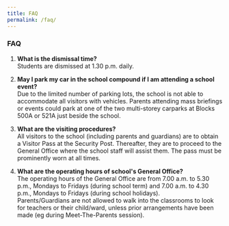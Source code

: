 ```yaml
---
title: FAQ
permalink: /faq/
---
```

### **FAQ**

1. **What is the dismissal time?**
<br>Students are dismissed at 1.30 p.m. daily.

2. **May I park my car in the school compound if I am attending a school event?**  
Due to the limited number of parking lots, the school is not able&nbsp;to accommodate all visitors with vehicles. Parents attending mass briefings or events could park at one of the two multi-storey&nbsp;carparks at Blocks 500A or 521A just beside the school.&nbsp;

3. **What are the visiting procedures?**  
All visitors to the school (including parents and guardians) are to obtain a Visitor Pass at the Security Post. Thereafter, they are to&nbsp;proceed to the General Office where the school staff will assist them. The pass must be prominently worn at all times.  

4. **What are the operating hours of school's General Office?**
<br>The operating hours of the General Office are   from 7.00 a.m. to 5.30 p.m., Mondays to Fridays (during school term) and 7.00 a.m. to 4.30 p.m., Mondays to Fridays (during school holidays).  
Parents/Guardians are not allowed to walk into the classrooms to look for teachers or their child/ward, unless prior arrangements&nbsp;have been made (eg during Meet-The-Parents session).
